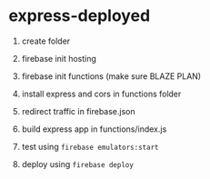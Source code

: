 # express-deployed
1. create folder

2. firebase init hosting

3. firebase init functions (make sure BLAZE PLAN)

4. install express and cors in functions folder

5. redirect traffic in firebase.json

6. build express app in functions/index.js

7. test using `firebase emulators:start`

8. deploy using `firebase deploy`